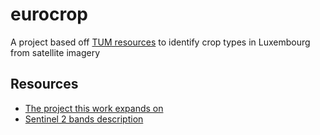 # eurocrop
A project based off [TUM resources](https://www.eurocrops.tum.de/index.html) to identify crop types in Luxembourg from satellite imagery

## Resources

- [The project this work expands on](https://www.eurocrops.tum.de/)
- [Sentinel 2 bands description](https://gisgeography.com/sentinel-2-bands-combinations/)
